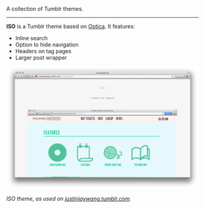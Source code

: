 A collection of Tumblr themes.

---
**ISO** is a Tumblr theme based on [Optica](https://www.tumblr.com/theme/37310). It features:

- Inline search
- Option to hide navigation
- Headers on tag pages
- Larger post wrapper

![Iso screenshot](iso.png)

*ISO theme, as used on [justinjaywang.tumblr.com](http://justinjaywang.tumblr.com/).*